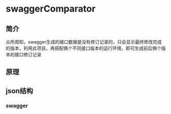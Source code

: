 # swaggerComparator

## 简介
众所周知，swagger生成的接口数据是没有修订记录的，只会显示最终修改完成的版本，利用此项目，再搭配俩个不同接口版本的运行环境，即可生成前后俩个版本的接口修订记录

## 原理


## json结构

### swagger
